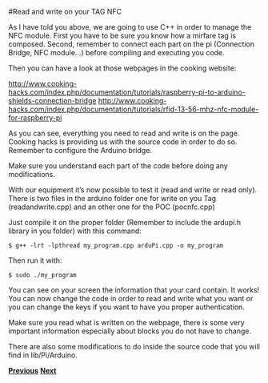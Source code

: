 #Read and write on your TAG NFC

As I have told you above, we are going to use C++ in order to manage the NFC module. 
First you have to be sure you know how a mirfare tag is composed. 
Second, remember to connect each part on the pi (Connection Bridge, NFC module...) before compiling and executing you code. 

Then you can have a look at those webpages in the cooking website: 

http://www.cooking-hacks.com/index.php/documentation/tutorials/raspberry-pi-to-arduino-shields-connection-bridge
http://www.cooking-hacks.com/index.php/documentation/tutorials/rfid-13-56-mhz-nfc-module-for-raspberry-pi

As you can see, everything you need to read and write is on the page. Cooking hacks is providing us with the source code in order to do so. Remember to configure the Arduino bridge.

Make sure you understand each part of the code before doing any modifications.

With our equipment it’s now possible to test it (read and write or read only). There is two files in the arduino folder one for write on you Tag (readandwrite.cpp) and an other one for the POC (pocnfc.cpp)

Just compile it on the proper folder (Remember to include the ardupi.h library in you folder) with this command:
```
$ g++ -lrt -lpthread my_program.cpp arduPi.cpp -o my_program
```

Then run it with:                   
```                     
$ sudo ./my_program
```

You can see on your screen the information that your card contain. It works!
You can now change the code in order to read and write what you want or you can change the keys if you want to have you proper authentication. 

Make sure you read what is written on the webpage, there is some very important information especially about blocks you do not have to change.

There are also some modifications to do inside the source code that you will find in lib/Pi/Arduino.

[**Previous**](Embedyourhubiquitus.md)           [**Next**](Integrate-nfc-hubiquitus.md)
